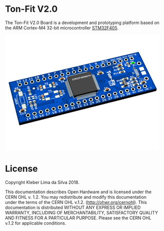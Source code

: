 Ton-Fit V2.0
========

The Ton-Fit V2.0 Board is a development and prototyping platform based on the ARM Cortex-M4 32-bit microcontroller [STM32F405](http://www.st.com/en/microcontrollers/stm32f405rg.html).

![ton-fit_v2](https://raw.githubusercontent.com/krebyy/ton-fit/master/images/ton-fit_v2.png)


# License

Copyright Kleber Lima da Silva 2018.

This documentation describes Open Hardware and is licensed under the CERN OHL v. 1.2.
You may redistribute and modify this documentation under the terms of the CERN OHL v.1.2. (http://ohwr.org/cernohl). This documentation is distributed WITHOUT ANY EXPRESS OR IMPLIED WARRANTY, INCLUDING OF MERCHANTABILITY, SATISFACTORY QUALITY AND FITNESS FOR A PARTICULAR PURPOSE. Please see the CERN OHL v.1.2 for applicable conditions.
